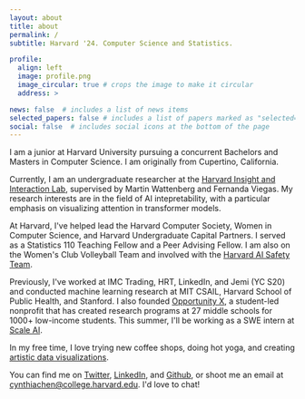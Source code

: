 ```yaml
---
layout: about
title: about
permalink: /
subtitle: Harvard '24. Computer Science and Statistics.

profile:
  align: left
  image: profile.png
  image_circular: true # crops the image to make it circular
  address: >

news: false  # includes a list of news items
selected_papers: false # includes a list of papers marked as "selected={true}"
social: false  # includes social icons at the bottom of the page
---
```


I am a junior at Harvard University pursuing a concurrent Bachelors and Masters in Computer Science. I am originally from Cupertino, California.

Currently, I am an undergraduate researcher at the [Harvard Insight and Interaction Lab](https://insight.seas.harvard.edu/), supervised by Martin Wattenberg and Fernanda Viegas. My research interests are in the field of AI intepretability, with a particular emphasis on visualizing attention in transformer models.

At Harvard, I've helped lead the Harvard Computer Society, Women in Computer Science, and Harvard Undergraduate Capital Partners. I served as a Statistics 110 Teaching Fellow and a Peer Advising Fellow. I am also on the Women's Club Volleyball Team and involved with the [Harvard AI Safety Team](https://haist.ai/).

Previously, I've worked at IMC Trading, HRT, LinkedIn, and Jemi (YC S20) and conducted machine learning research at MIT CSAIL, Harvard School of Public Health, and Stanford. I also founded [Opportunity X](https://opportunityx.org/), a student-led nonprofit that has created research programs at 27 middle schools for 1000+ low-income students. This summer, I'll be working as a SWE intern at [Scale AI](http://scale.com/).

In my free time, I love trying new coffee shops, doing hot yoga, and creating [artistic data visualizations](https://github.com/cynthia9chen/data-art).

You can find me on [Twitter](https://twitter.com/chenxcynthia), [LinkedIn](https://www.linkedin.com/in/cchen18/), and [Github](https://github.com/cynthia9chen), or shoot me an email at <a href="mailto:cynthiachen@college.harvard.edu">cynthiachen@college.harvard.edu</a>. I'd love to chat!

